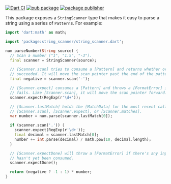 [![Dart CI](https://github.com/dart-lang/string_scanner/actions/workflows/test-package.yml/badge.svg)](https://github.com/dart-lang/string_scanner/actions/workflows/test-package.yml)
[![pub package](https://img.shields.io/pub/v/string_scanner.svg)](https://pub.dev/packages/string_scanner)
[![package publisher](https://img.shields.io/pub/publisher/string_scanner.svg)](https://pub.dev/packages/string_scanner/publisher)

This package exposes a `StringScanner` type that makes it easy to parse a string
using a series of `Pattern`s. For example:

```dart
import 'dart:math' as math;

import 'package:string_scanner/string_scanner.dart';

num parseNumber(String source) {
  // Scan a number ("1", "1.5", "-3").
  final scanner = StringScanner(source);

  // [Scanner.scan] tries to consume a [Pattern] and returns whether or not it
  // succeeded. It will move the scan pointer past the end of the pattern.
  final negative = scanner.scan('-');

  // [Scanner.expect] consumes a [Pattern] and throws a [FormatError] if it
  // fails. Like [Scanner.scan], it will move the scan pointer forward.
  scanner.expect(RegExp(r'\d+'));

  // [Scanner.lastMatch] holds the [MatchData] for the most recent call to
  // [Scanner.scan], [Scanner.expect], or [Scanner.matches].
  var number = num.parse(scanner.lastMatch[0]);

  if (scanner.scan('.')) {
    scanner.expect(RegExp(r'\d+'));
    final decimal = scanner.lastMatch[0];
    number += int.parse(decimal) / math.pow(10, decimal.length);
  }

  // [Scanner.expectDone] will throw a [FormatError] if there's any input that
  // hasn't yet been consumed.
  scanner.expectDone();

  return (negative ? -1 : 1) * number;
}
```
